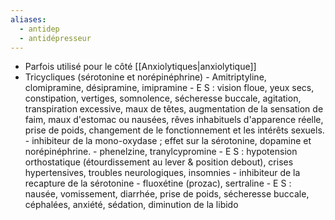 ```yaml
---
aliases:
  - antidep
  - antidépresseur
---
```

- Parfois utilisé pour le côté [[Anxiolytiques|anxiolytique]]
- Tricycliques (sérotonine et norépinéphrine)
			- Amitriptyline, clomipramine, désipramine, imipramine
			- E S  : vision floue, yeux secs, constipation, vertiges, somnolence, sécheresse buccale, agitation, transpiration excessive, maux de têtes, augmentation de la sensation de faim, maux d'estomac ou nausées, rêves inhabituels d'apparence réelle, prise de poids, changement de le fonctionnement et les intérêts sexuels. 
		- inhibiteur de la mono-oxydase ; effet sur la sérotonine, dopamine et norépinéphrine. 
			- phenelzine, tranylcypromine
			- E S : hypotension orthostatique (étourdissement au lever & position debout), crises hypertensives, troubles neurologiques, insomnies 
		- inhibiteur de la recapture de la sérotonine
			- fluoxétine (prozac), sertraline 
			- E S : nausée, vomissement, diarrhée, prise de poids, sécheresse buccale, céphalées, anxiété, sédation, diminution de la libido 